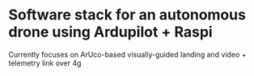 # Software stack for an autonomous drone using Ardupilot + Raspi

Currently focuses on ArUco-based visually-guided landing and video + telemetry link over 4g
